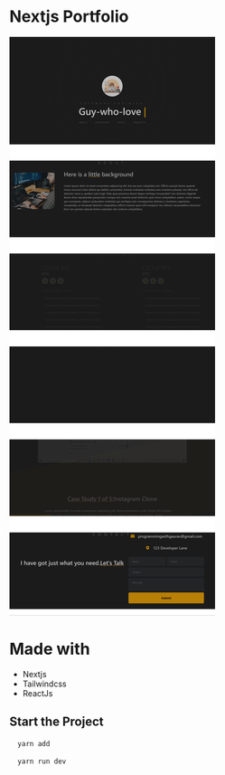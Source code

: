 # Nextjs Portfolio


![Screenshot](./screenshot.png)

# Made with
- Nextjs
- Tailwindcss
- ReactJs


## Start the Project

```bash
  yarn add
```
```bash
  yarn run dev
```


  